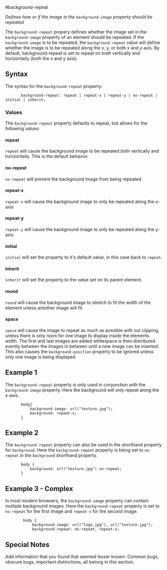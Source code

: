 #background-repeat

*Defines how or if the image in the `background-image` property should be repeated*

The `background-repeat` propery defines whether the image set in the `background-image` property of an element should be repeated. If the `background-image` is to be repeated, the `background-repeat` value will define whether the image is to be repeated along the x, y, or both x and y axis. By default, background-repeat is set to repeat on both vertically and horizontally (both the x and y axis).

## Syntax

The syntax for the `background-repeat` property:

```
       background-repeat: repeat | repeat-x | repeat-y | no-repeat | initial | inherit;
```

### Values

The `background-repeat` property defaults to repeat, but allows for the following values:

#### repeat

`repeat` will cause the background image to be repeated both vertically and horizontally. This is the default behavior.

#### no-repeat

`no-repeat` will prevent the background image from being repeated

#### repeat-x

`repeat-x` will cause the background image to only be repeated along the x-axis

#### repeat-y

`repeat-y` will cause the background image to only be repeated along the y-axis

#### initial

`initial` will set the property to it's default value, in this case back to `repeat`.

#### inherit

`inherit` will set the property to the value set on its parent element.

#### round

`round` will cause the background image to stretch to fit the width of the element unless antother image will fit.

#### space

`space` will cause the image to repeat as much as possible with out clipping, unless there is only room for one image to display inside the elements width. The first and last images are added whitespace is then distributed evently between the images in between until a new image can be inserted. This also causes the `background-position` property to be ignored unless only one image is being displayed.

## Example 1

The `background-repeat` property is only used in conjunction with the `background-image` property. Here the background will only repeat along the x-axis.

```
       body{
           background-image: url("texture.jpg");
           background: repeat-x;
       }
```

## Example 2

The `background-repeat` property can also be used in the shorthand property for `background`. Here the `background-repeat` property is being set to `no-repeat` in the `background` shorthand property.

```
       body {
           background: url("texture.jpg") no-repeat;
       }
```

## Example 3 - Complex

In most modern browsers, the `background-image` property can contain multiple background images. Here the `background-repeat` property is set to `no-repeat` for the first image and `repeat-x` for the second image.

```
        body {
            background-image: url("logo.jpg"), url("texture.jpg");
            background-repeat: no-repeat, repeat-x;
```

## Special Notes

Add information that you found that seemed lesser known. Common bugs, obscure bugs, important distinctions, all belong in this section.

